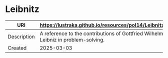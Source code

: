 # Leibnitz

URI|https://lustraka.github.io/resources/pol14/Leibnitz
-|-
Description|A reference to the contributions of Gottfried Wilhelm Leibniz in problem-solving.
Created|2025-03-03

